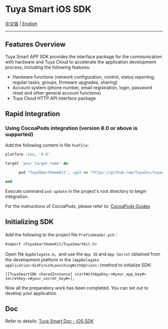 # Tuya Smart iOS SDK

[中文版](README-zh.md) | [English](README.md)

---

## Features Overview

Tuya Smart APP SDK provides the interface package for the communication with hardware and Tuya Cloud to accelerate the application development process, including the following features:

- Hardware functions (network configuration, control, status reporting, regular tasks, groups, firmware upgrades, sharing)
- Account system (phone number, email registration, login, password reset and other general account functions)
- Tuya Cloud HTTP API interface package

## Rapid Integration

### Using CocoaPods integration (version 8.0 or above is supported)

Add the following content in file `Podfile`:

```ruby
platform :ios, '8.0'

target 'your_target_name' do

      pod "TuyaSmartHomeKit", :git => "https://github.com/TuyaInc/tuyasmart_home_ios_sdk.git"

end
```

Execute command `pod update` in the project's root directory to begin integration.

For the instructions of CocoaPods, please refer to: [CocoaPods Guides](https://guides.cocoapods.org/)

## Initializing SDK

Add the following to the project file `PrefixHeader.pch`：

```objc
#import <TuyaSmartHomeKit/TuyaSmartKit.h>
```

Open file `AppDelegate.m`，and use the `App ID` and `App Secret` obtained from the development platform in the `[AppDelegate application:didFinishLaunchingWithOptions:]`method to initialize SDK:

```objc
[[TuyaSmartSDK sharedInstance] startWithAppKey:<#your_app_key#> secretKey:<#your_secret_key#>];
```

Now all the preparatory work has been completed. You can set out to develop your application.

## Doc

Refer to details: [Tuya Smart Doc - iOS SDK](./ios-sdk_en.md)


